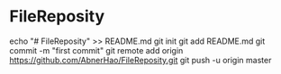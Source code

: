 # FileReposity
echo "# FileReposity" >> README.md
git init
git add README.md
git commit -m "first commit"
git remote add origin https://github.com/AbnerHao/FileReposity.git
git push -u origin master

